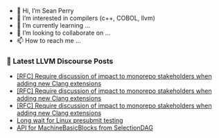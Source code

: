 - 👋 Hi, I’m Sean Perry
- 👀 I’m interested in compilers (c++, COBOL, llvm)
- 🌱 I’m currently learning ...
- 💞️ I’m looking to collaborate on ...
- 📫 How to reach me ...

<!---
s66perry/s66perry is a ✨ special ✨ repository because its `README.md` (this file) appears on your GitHub profile.
You can click the Preview link to take a look at your changes.
--->
### 📕 Latest LLVM Discourse Posts

<!-- DISCOURSE-LLVM:START -->
- [[RFC] Require discussion of impact to monorepo stakeholders when adding new Clang extensions](https://discourse.llvm.org/t/rfc-require-discussion-of-impact-to-monorepo-stakeholders-when-adding-new-clang-extensions/79613#post_3)
- [[RFC] Require discussion of impact to monorepo stakeholders when adding new Clang extensions](https://discourse.llvm.org/t/rfc-require-discussion-of-impact-to-monorepo-stakeholders-when-adding-new-clang-extensions/79613#post_2)
- [[RFC] Require discussion of impact to monorepo stakeholders when adding new Clang extensions](https://discourse.llvm.org/t/rfc-require-discussion-of-impact-to-monorepo-stakeholders-when-adding-new-clang-extensions/79613#post_1)
- [Long wait for Linux presubmit testing](https://discourse.llvm.org/t/long-wait-for-linux-presubmit-testing/79547#post_8)
- [API for MachineBasicBlocks from SelectionDAG](https://discourse.llvm.org/t/api-for-machinebasicblocks-from-selectiondag/79552#post_2)
<!-- DISCOURSE-LLVM:END -->
